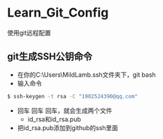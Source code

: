 # Learn_Git_Config
使用git远程配置
## git生成SSH公钥命令
- 在你的C:\Users\MildLamb\.ssh文件夹下，git bash
- 输入命令
```bash
$ ssh-keygen -t rsa -C "1902524390@qq.com"
```
- 回车 回车 回车，就会生成两个文件
  - id_rsa和id_rsa.pub
- 把id_rsa.pub添加到github的ssh里面
